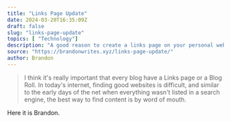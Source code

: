 ```yaml
---
title: "Links Page Update"
date: 2024-03-20T16:35:09Z
draft: false
slug: "links-page-update"
topics: [ "Technology"]
description: "A good reason to create a links page on your personal website."
source: "https://brandonwrites.xyz/links-page-update/"
author: Brandon
---
```


> I think it's really important that every blog have a Links page or a Blog Roll. In today's internet, finding good websites is difficult, and similar to the early days of the net when everything wasn't listed in a search engine, the best way to find content is by word of mouth.

Here it is Brandon.